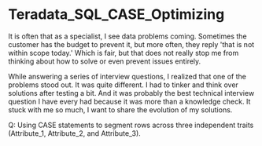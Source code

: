# Teradata_SQL_CASE_Optimizing

It is often that as a specialist, I see data problems coming. Sometimes the customer has the budget to prevent it, but more often, they reply 'that is not within scope today.' Which is fair, but that does not really stop me from thinking about how to solve or even prevent issues entirely.

While answering a series of interview questions, I realized that one of the problems stood out. It was quite different. I had to tinker and think over solutions after testing a bit. And it was probably the best technical interview question I have every had because it was more than a knowledge check. It stuck with me so much, I want to share the evolution of my solutions.

Q: Using CASE statements to segment rows across three independent traits (Attribute_1, Attribute_2, and Attribute_3).
